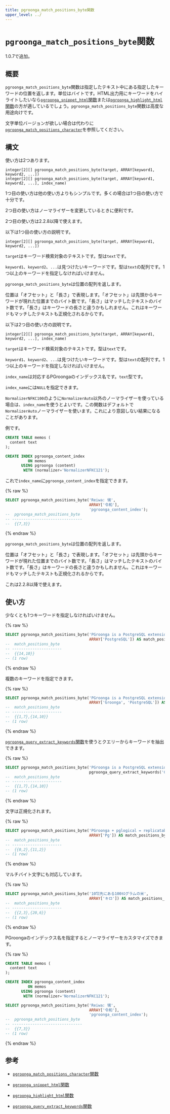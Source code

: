 ```yaml
---
title: pgroonga_match_positions_byte関数
upper_level: ../
---
```


# `pgroonga_match_positions_byte`関数

1.0.7で追加。

## 概要

`pgroonga_match_positions_byte`関数は指定したテキスト中にある指定したキーワードの位置を返します。単位はバイトです。HTML出力用にキーワードをハイライトしたいなら[`pgroonga_snippet_html`関数](pgroonga-snippet-html.html)または[`pgroonga_highlight_html`関数](pgroonga-highlight-html.html)の方が適しているでしょう。`pgroonga_match_positions_byte`関数は高度な用途向けです。

文字単位バージョンが欲しい場合は代わりに[`pgroonga_match_positions_character`](pgroonga-match-positions-character.html)を参照してください。

## 構文

使い方は2つあります。

```text
integer[2][] pgroonga_match_positions_byte(target, ARRAY[keyword1, keyword2, ...])
integer[2][] pgroonga_match_positions_byte(target, ARRAY[keyword1, keyword2, ...], index_name)
```

1つ目の使い方は他の使い方よりもシンプルです。多くの場合は1つ目の使い方で十分です。

2つ目の使い方はノーマライザーを変更しているときに便利です。

2つ目の使い方は2.2.8以降で使えます。

以下は1つ目の使い方の説明です。

```text
integer[2][] pgroonga_match_positions_byte(target, ARRAY[keyword1, keyword2, ...])
```

`target`はキーワード検索対象のテキストです。型は`text`です。

`keyword1`、`keyword2`、`...`は見つけたいキーワードです。型は`text`の配列です。1つ以上のキーワードを指定しなければいけません。

`pgroonga_match_positions_byte`は位置の配列を返します。

位置は「オフセット」と「長さ」で表現します。「オフセット」は先頭からキーワードが現れた位置までのバイト数です。「長さ」はマッチしたテキストのバイト数です。「長さ」はキーワードの長さと違うかもしれません。これはキーワードもマッチしたテキストも正規化されるからです。

以下は2つ目の使い方の説明です。

```text
integer[2][] pgroonga_match_positions_byte(target, ARRAY[keyword1, keyword2, ...], index_name)
```

`target`はキーワード検索対象のテキストです。型は`text`です。

`keyword1`、`keyword2`、`...`は見つけたいキーワードです。型は`text`の配列です。1つ以上のキーワードを指定しなければいけません。

`index_name`は対応するPGroongaのインデックス名です。`text`型です。

`index_name`には`NULL`を指定できます。

`NormalizerNFKC100`のように`NormalizerAuto`以外のノーマライザーを使っている場合は、`index_name`を使うとよいです。この関数はデフォルトで`NormalizerAuto`ノーマライザーを使います。これにより意図しない結果になることがあります。

例です。

```sql
CREATE TABLE memos (
  content text
);

CREATE INDEX pgroonga_content_index
          ON memos
       USING pgroonga (content)
        WITH (normalizer='NormalizerNFKC121');
```

これで`index_name`に`pgroonga_content_index`を指定できます。

{% raw %}
```sql
SELECT pgroonga_match_positions_byte('Reiwa: ㋿',
                                     ARRAY['令和'],
                                     'pgroonga_content_index');
--  pgroonga_match_positions_byte 
-- -------------------------------
--  {{7,3}}
```
{% endraw %}

`pgroonga_match_positions_byte`は位置の配列を返します。

位置は「オフセット」と「長さ」で表現します。「オフセット」は先頭からキーワードが現れた位置までのバイト数です。「長さ」はマッチしたテキストのバイト数です。「長さ」はキーワードの長さと違うかもしれません。これはキーワードもマッチしたテキストも正規化されるからです。

これは2.2.8以降で使えます。

## 使い方

少なくとも1つキーワードを指定しなければいけません。

{% raw %}
```sql
SELECT pgroonga_match_positions_byte('PGroonga is a PostgreSQL extension.',
                                     ARRAY['PostgreSQL']) AS match_positions_byte;
--  match_positions_byte 
-- ----------------------
--  {{14,10}}
-- (1 row)
```
{% endraw %}

複数のキーワードを指定できます。

{% raw %}
```sql
SELECT pgroonga_match_positions_byte('PGroonga is a PostgreSQL extension.',
                                     ARRAY['Groonga', 'PostgreSQL']) AS match_positions_byte;
--  match_positions_byte 
-- ----------------------
--  {{1,7},{14,10}}
-- (1 row)
```
{% endraw %}

[`pgroonga_query_extract_keywords`関数](pgroonga-query-extract-keywords.html)を使うとクエリーからキーワードを抽出できます。

{% raw %}
```sql
SELECT pgroonga_match_positions_byte('PGroonga is a PostgreSQL extension.',
                                     pgroonga_query_extract_keywords('Groonga PostgreSQL -extension')) AS match_positions_byte;
--  match_positions_byte 
-- ----------------------
--  {{1,7},{14,10}}
-- (1 row)
```
{% endraw %}

文字は正規化されます。

{% raw %}
```sql
SELECT pgroonga_match_positions_byte('PGroonga + pglogical = replicatable!',
                                     ARRAY['Pg']) AS match_positions_byte;
--  match_positions_byte 
-- ----------------------
--  {{0,2},{11,2}}
-- (1 row)
```
{% endraw %}

マルチバイト文字にも対応しています。

{% raw %}
```sql
SELECT pgroonga_match_positions_byte('10㌖先にある100ｷﾛグラムの米',
                                     ARRAY['キロ']) AS match_positions_byte;
--  match_positions_byte 
-- ----------------------
--  {{2,3},{20,6}}
-- (1 row)
```
{% endraw %}

PGroongaのインデックス名を指定するとノーマライザーをカスタマイズできます。

{% raw %}
```sql
CREATE TABLE memos (
  content text
);

CREATE INDEX pgroonga_content_index
          ON memos
       USING pgroonga (content)
        WITH (normalizer='NormalizerNFKC121');

SELECT pgroonga_match_positions_byte('Reiwa: ㋿',
                                     ARRAY['令和'],
                                     'pgroonga_content_index');
--  pgroonga_match_positions_byte 
-- -------------------------------
--  {{7,3}}
-- (1 row)
```
{% endraw %}

## 参考

  * [`pgroonga_match_positions_character`関数][match-positions-character]

  * [`pgroonga_snippet_html`関数](pgroonga-query-snippet-html.html)

  * [`pgroonga_highlight_html`関数](pgroonga-query-highlight-html.html)

  * [`pgroonga_query_extract_keywords`関数][query-extract-keywords]

[match-positions-character]:pgroonga-match-positions-character.html
[query-snippet-html]:pgroonga-query-snippet-html.html
[query-highlight-html]:pgroonga-query-highlight-html.html
[query-extract-keywords]:pgroonga-query-extract-keywords.html

